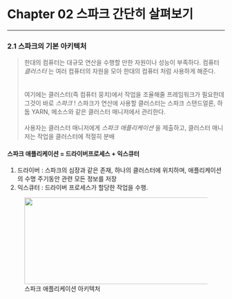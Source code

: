 # Chapter 02 스파크 간단히 살펴보기
- - - 
### 2.1 스파크의 기본 아키텍처
> 한대의 컴퓨터는 대규모 연산을 수행할 만한 자원이나 성능이 부족하다. 
> 컴퓨터 *클러스터* 는 여러 컴퓨터의 자원을 모아 한대의 컴퓨터 처럼 사용하게 해준다.    
<br></br>
여기에는 클러스터(즉 컴퓨터 뭉치)에서 작업을 조율해줄 프레임워크가 필요한데 그것이 바로 *스파크* !
스파크가 연산에 사용할 클러스터는 스파크 스탠드얼론, 하둡 YARN, 메소스와 같은 클러스터 매니저에서 관리한다. 
<br></br>
> 사용자는 클러스터 매니저에게 *스파크 애플리케이션* 을 제출하고, 클러스터 매니저는 작업을 클러스터에 적절히 분배
#### 스파크 애플리케이션 = 드라이버프로세스 + 익스큐터 
1. 드라이버 : 스파크의 심장과 같은 존재, 하나의 클러스터에 위치하며, 애플리케이션의 수명 주기동안 관련 모든 정보를 저장
2. 익스큐터 : 드라이버 프로세스가 할당한 작업을 수행.   

<figure>
<img src="https://www.google.com/url?sa=i&url=https%3A%2F%2Fwww.edureka.co%2Fblog%2Fspark-architecture%2F&psig=AOvVaw1ekTE0Fj8-tdx9hjYt-A5X&ust=1591780129488000&source=images&cd=vfe&ved=0CAIQjRxqFwoTCLiYsKCx9OkCFQAAAAAdAAAAABAR" width=500 height = 200/> 
<figcaption>스파크 애플리케이션 아키텍처</figcaption>
</figure>
